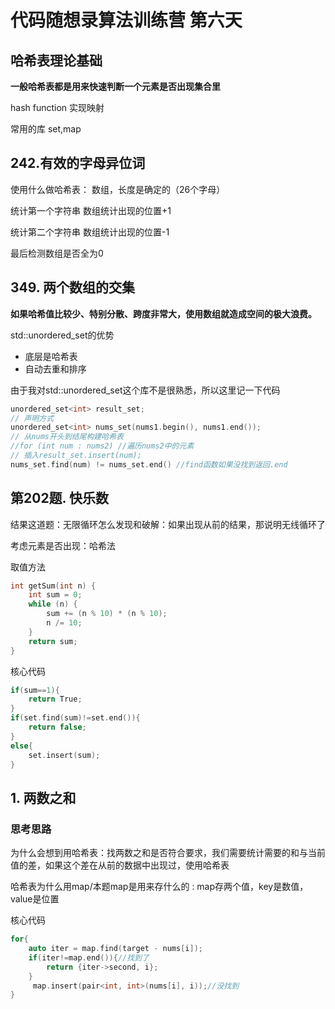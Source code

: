# 代码随想录算法训练营 第六天

## 哈希表理论基础

**一般哈希表都是用来快速判断一个元素是否出现集合里**

hash function 实现映射

常用的库 set,map

## 242.有效的字母异位词

使用什么做哈希表： 数组，长度是确定的（26个字母）

统计第一个字符串 数组统计出现的位置+1

统计第二个字符串 数组统计出现的位置-1

最后检测数组是否全为0

## 349. 两个数组的交集

**如果哈希值比较少、特别分散、跨度非常大，使用数组就造成空间的极大浪费。**

std::unordered_set的优势

- 底层是哈希表
- 自动去重和排序

由于我对std::unordered_set这个库不是很熟悉，所以这里记一下代码

```c++
unordered_set<int> result_set; 
// 声明方式
unordered_set<int> nums_set(nums1.begin(), nums1.end());
// 从nums开头到结尾构建哈希表
//for (int num : nums2) //遍历nums2中的元素
// 插入result_set.insert(num);
nums_set.find(num) != nums_set.end() //find函数如果没找到返回.end
```

## 第202题. 快乐数

结果这道题：无限循环怎么发现和破解：如果出现从前的结果，那说明无线循环了

考虑元素是否出现：哈希法

取值方法

```c++
int getSum(int n) {
    int sum = 0;
    while (n) {
        sum += (n % 10) * (n % 10);
        n /= 10;
    }
    return sum;
}
```

核心代码

```c++
if(sum==1){
    return True;
}
if(set.find(sum)!=set.end()){
    return false;
}
else{
    set.insert(sum);
}
```

## 1. 两数之和

### 思考思路

为什么会想到用哈希表：找两数之和是否符合要求，我们需要统计需要的和与当前值的差，如果这个差在从前的数据中出现过，使用哈希表

哈希表为什么用map/本题map是用来存什么的 : map存两个值，key是数值，value是位置

核心代码

```c++
for{
    auto iter = map.find(target - nums[i]); 
    if(iter!=map.end()){//找到了
        return {iter->second, i};
    }
     map.insert(pair<int, int>(nums[i], i));//没找到 
}
```

